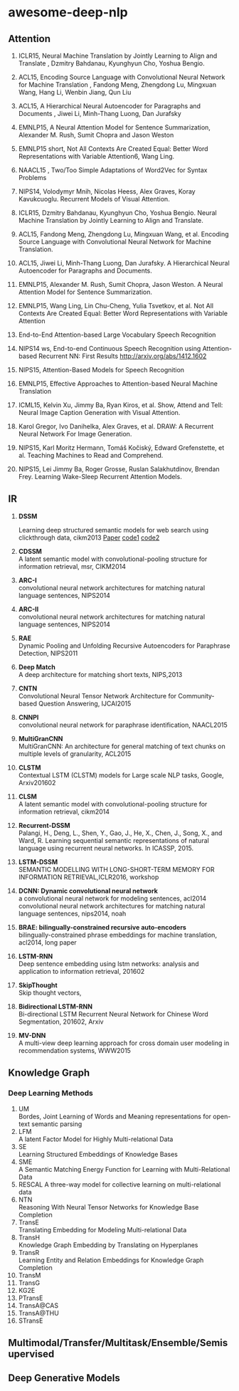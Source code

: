 # awesome-deep-nlp

## Attention  

1. ICLR15, Neural Machine Translation by Jointly Learning to Align and Translate , Dzmitry Bahdanau, Kyunghyun Cho, Yoshua Bengio.   

1. ACL15, Encoding Source Language with Convolutional Neural Network for Machine Translation , Fandong Meng, Zhengdong Lu, Mingxuan Wang, Hang Li, Wenbin Jiang, Qun Liu

1. ACL15, A Hierarchical Neural Autoencoder for Paragraphs and Documents , Jiwei Li, Minh-Thang Luong, Dan Jurafsky  

1. EMNLP15, A Neural Attention Model for Sentence Summarization, Alexander M. Rush, Sumit Chopra and Jason Weston  

1. EMNLP15 short, Not All Contexts Are Created Equal: Better Word Representations with Variable Attention6, Wang Ling.

1. NAACL15 , Two/Too Simple Adaptations of Word2Vec for Syntax Problems  

1. NIPS14, Volodymyr Mnih, Nicolas Heess, Alex Graves, Koray Kavukcuoglu. Recurrent Models of Visual Attention.

1. ICLR15, Dzmitry Bahdanau, Kyunghyun Cho, Yoshua Bengio. Neural Machine Translation by Jointly Learning to Align and Translate.  

1. ACL15, Fandong Meng, Zhengdong Lu, Mingxuan Wang, et al. Encoding Source Language with Convolutional Neural Network for Machine Translation.  

1. ACL15, Jiwei Li, Minh-Thang Luong, Dan Jurafsky. A Hierarchical Neural Autoencoder for Paragraphs and Documents. 

1. EMNLP15, Alexander M. Rush, Sumit Chopra, Jason Weston. A Neural Attention Model for Sentence Summarization. 

1. EMNLP15, Wang Ling, Lin Chu-Cheng, Yulia Tsvetkov, et al. Not All Contexts Are Created Equal: Better Word Representations with Variable Attention

1. End-to-End Attention-based Large Vocabulary Speech Recognition

1. NIPS14 ws, End-to-end Continuous Speech Recognition using Attention-based Recurrent NN: First Results http://arxiv.org/abs/1412.1602

1. NIPS15, Attention-Based Models for Speech Recognition 

1. EMNLP15, Effective Approaches to Attention-based Neural Machine Translation 

1. ICML15, Kelvin Xu, Jimmy Ba, Ryan Kiros, et al. Show, Attend and Tell: Neural Image Caption Generation with Visual Attention. 

1. Karol Gregor, Ivo Danihelka, Alex Graves, et al. DRAW: A Recurrent Neural Network For Image Generation. 

1. NIPS15, Karl Moritz Hermann, Tomáš Kočiský, Edward Grefenstette, et al. Teaching Machines to Read and Comprehend. 

1. NIPS15, Lei Jimmy Ba, Roger Grosse, Ruslan Salakhutdinov, Brendan Frey. Learning Wake-Sleep Recurrent Attention Models.


## IR

1. **DSSM**   


	Learning deep structured semantic models for web search using clickthrough data, cikm2013 [Paper](http://www.msr-waypoint.net/pubs/198202/cikm2013_DSSM_fullversion.pdf) [code1](https://github.com/mranahmd/dssm-wemb-theano) [code2](https://github.com/outstandingcandy/dssm)
2. **CDSSM**   
A latent semantic model with convolutional-pooling structure for information retrieval, msr, CIKM2014
3. **ARC-I**  
convolutional neural network architectures for matching natural language sentences, NIPS2014
3. **ARC-II**  
convolutional neural network architectures for matching natural language sentences, NIPS2014
3. **RAE**  
Dynamic Pooling and Unfolding Recursive Autoencoders for Paraphrase Detection, NIPS2011
3. **Deep Match**  
A deep architecture for matching short texts, NIPS,2013
3. **CNTN**  
Convolutional Neural Tensor Network Architecture for Community-based Question Answering, IJCAI2015
3. **CNNPI**  
convolutional neural network for paraphrase identification, NAACL2015
3. **MultiGranCNN**  
MultiGranCNN: An architecture for general matching of text chunks on multiple levels of granularity, ACL2015

3. **CLSTM**   
	Contextual LSTM (CLSTM) models for Large scale NLP tasks, Google, Arxiv201602
3. **CLSM**   
A latent semantic model with convolutional-pooling structure for information retrieval, cikm2014
4. **Recurrent-DSSM**  
Palangi, H., Deng, L., Shen, Y., Gao, J., He, X., Chen, J., Song, X., and Ward, R. Learning sequential semantic representations of natural language using recurrent neural networks. In ICASSP, 2015.

4. **LSTM-DSSM**  
SEMANTIC MODELLING WITH LONG-SHORT-TERM MEMORY FOR INFORMATION RETRIEVAL,ICLR2016, workshop

4. **DCNN: Dynamic convolutional neural network**  
a convolutional neural network for modeling sentences, acl2014
convolutional neural network architectures for matching natural language sentences, nips2014, noah
3. **BRAE: bilingually-constrained recursive auto-encoders**  
bilingually-constrained phrase embeddings for machine translation, acl2014, long paper
6. **LSTM-RNN**  
Deep sentence embedding using lstm networks: analysis and application to information retrieval, 201602
7. **SkipThought**  
Skip thought vectors, 
9. **Bidirectional LSTM-RNN**  
Bi-directional LSTM Recurrent Neural Network for Chinese Word Segmentation, 201602, Arxiv
10. **MV-DNN**  
A multi-view deep learning approach for cross domain user modeling in recommendation systems, WWW2015

## Knowledge Graph
### Deep Learning Methods
1. UM  
Bordes, Joint Learning of Words and Meaning representations for open-text semantic parsing
3. LFM  
A latent Factor Model for Highly Multi-relational Data
5. SE  
Learning Structured Embeddings of Knowledge Bases
6. SME  
A Semantic Matching Energy Function for Learning with Multi-Relational Data
7. RESCAL
A three-way model for collective learning on multi-relational data
8. NTN  
Reasoning With Neural Tensor Networks for Knowledge Base Completion
8. TransE  
   Translating Embedding for Modeling Multi-relational Data
8. TransH  
Knowledge Graph Embedding by Translating on Hyperplanes
9. TransR  
Learning Entity and Relation Embeddings for Knowledge Graph Completion
10. TransM
11. TransG
12. KG2E
13. PTransE
6. TransA@CAS
7. TransA@THU
8. STransE

## Multimodal/Transfer/Multitask/Ensemble/Semisupervised

## Deep Generative Models




